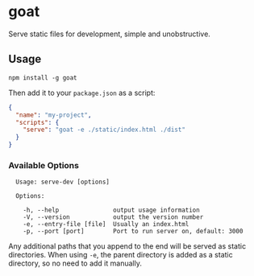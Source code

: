 goat
====

Serve static files for development, simple and unobstructive.

## Usage

```no-highlight
npm install -g goat
```

Then add it to your `package.json` as a script:

```json
{
  "name": "my-project",
  "scripts": {
    "serve": "goat -e ./static/index.html ./dist"
  }
}
```

### Available Options

```no-highlight
  Usage: serve-dev [options]

  Options:

    -h, --help               output usage information
    -V, --version            output the version number
    -e, --entry-file [file]  Usually an index.html
    -p, --port [port]        Port to run server on, default: 3000
```

Any additional paths that you append to the end will be served as static directories.
When using `-e`, the parent directory is added as a static directory, so no need to add
it manually.
